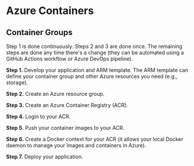 # Azure Containers

## Container Groups
Step 1 is done continuously. Steps 2 and 3 are done once. The remaining steps are done any time there's a change (they can be automated using a GitHub Actions workflow or Azure DevOps pipeline). 

**Step 1.** Develop your application and ARM template. The ARM template can define your container group and other Azure resources you need (e.g., storage). 

**Step 2.** Create an Azure resource group. 

**Step 3.** Create an Azure Container Registry (ACR). 

**Step 4.** Login to your ACR. 

**Step 5.** Push your container images to your ACR. 

**Step 6.** Create a Docker context for your ACR (it allows your local Docker daemon to manage your images and containers in Azure). 

**Step 7.** Deploy your application. 